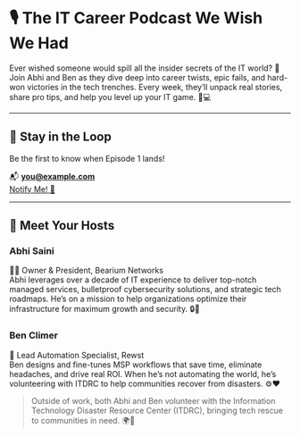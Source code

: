 # 🎙️ The IT Career Podcast We Wish We Had

Ever wished someone would spill all the insider secrets of the IT world? 🚀 Join Abhi and Ben as they dive deep into career twists, epic fails, and hard-won victories in the tech trenches. Every week, they’ll unpack real stories, share pro tips, and help you level up your IT game. 💪💻

---

## 🔔 Stay in the Loop
Be the first to know when Episode 1 lands!
  
📬 **you@example.com**  
[Notify Me! 🚀](#)

---

## 👥 Meet Your Hosts

### Abhi Saini  
👨‍💼 Owner & President, Bearium Networks  
Abhi leverages over a decade of IT experience to deliver top-notch managed services, bulletproof cybersecurity solutions, and strategic tech roadmaps. He’s on a mission to help organizations optimize their infrastructure for maximum growth and security. 🔒🌱

### Ben Climer  
🤖 Lead Automation Specialist, Rewst  
Ben designs and fine-tunes MSP workflows that save time, eliminate headaches, and drive real ROI. When he’s not automating the world, he’s volunteering with ITDRC to help communities recover from disasters. ⚙️❤️

> Outside of work, both Abhi and Ben volunteer with the Information Technology Disaster Resource Center (ITDRC), bringing tech rescue to communities in need. 🌍🔧
